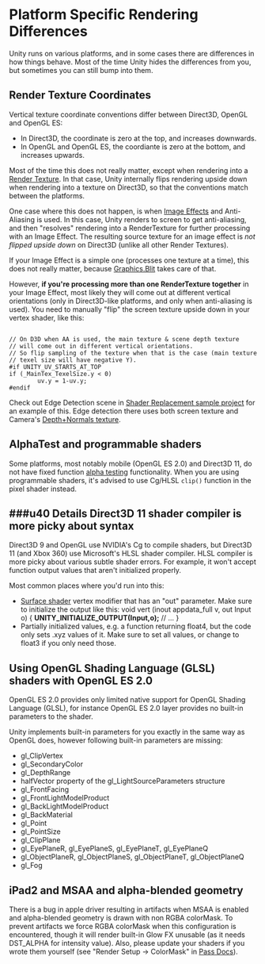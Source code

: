 Platform Specific Rendering Differences
=======================================


Unity runs on various platforms, and in some cases there are differences in how things behave. Most of the time Unity hides the differences from you, but sometimes you can still bump into them.


Render Texture Coordinates
--------------------------


Vertical texture coordinate conventions differ between Direct3D, OpenGL and OpenGL ES:
* In Direct3D, the coordinate is zero at the top, and increases downwards.
* In OpenGL and OpenGL ES, the coordiante is zero at the bottom, and increases upwards.

Most of the time this does not really matter, except when rendering into a [Render Texture](class-RenderTexture.md). In that case, Unity internally flips rendering upside down when rendering into a texture on Direct3D, so that the conventions match between the platforms.

One case where this does not happen, is when [Image Effects](comp-ImageEffects.md) and Anti-Aliasing is used. In this case, Unity renders to screen to get anti-aliasing, and then "resolves" rendering into a RenderTexture for further processing with an Image Effect. The resulting source texture for an image effect is _not flipped upside down_ on Direct3D (unlike all other Render Textures).

If your Image Effect is a simple one (processes one texture at a time), this does not really matter, because [Graphics.Blit](ScriptRef:Graphics.Blit.html) takes care of that.

However, __if you're processing more than one RenderTexture together__ in your Image Effect, most likely they will come out at different vertical orientations (only in Direct3D-like platforms, and only when anti-aliasing is used). You need to manually "flip" the screen texture upside down in your vertex shader, like this:
````

// On D3D when AA is used, the main texture & scene depth texture
// will come out in different vertical orientations.
// So flip sampling of the texture when that is the case (main texture
// texel size will have negative Y).
#if UNITY_UV_STARTS_AT_TOP
if (_MainTex_TexelSize.y < 0)
        uv.y = 1-uv.y;
#endif

````

Check out Edge Detection scene in [Shader Replacement sample project](http://unity3d.com/support/resources/example-projects/shader-replacement.md) for an example of this. Edge detection there uses both screen texture and Camera's [Depth+Normals texture](SL-CameraDepthTexture.md).


AlphaTest and programmable shaders
----------------------------------


Some platforms, most notably mobile (OpenGL ES 2.0) and Direct3D 11, do not have fixed function [alpha testing](SL-AlphaTest.md) functionality. When you are using programmable shaders, it's advised to use Cg/HLSL `clip()` function in the pixel shader instead.



###u40 Details
Direct3D 11 shader compiler is more picky about syntax
------------------------------------------------------


Direct3D 9 and OpenGL use NVIDIA's Cg to compile shaders, but Direct3D 11 (and Xbox 360) use Microsoft's HLSL shader compiler. HLSL compiler is more picky about various subtle shader errors. For example, it won't accept function output values that aren't initialized properly.

Most common places where you'd run into this:
* [Surface shader](SL-SurfaceShaders.md) vertex modifier that has an "out" parameter. Make sure to initialize the output like this:
      void vert (inout appdata_full v, out Input o) 
      {
        __UNITY_INITIALIZE_OUTPUT(Input,o);__
        // ...
      }
* Partially initialized values, e.g. a function returning float4, but the code only sets .xyz values of it. Make sure to set all values, or change to float3 if you only need those.



Using OpenGL Shading Language (GLSL) shaders with OpenGL ES 2.0
---------------------------------------------------------------


OpenGL ES 2.0 provides only limited native support for OpenGL Shading Language (GLSL), for instance OpenGL ES 2.0 layer provides no built-in parameters to the shader.

Unity implements built-in parameters for you exactly in the same way as OpenGL does, however following built-in parameters are missing:
* <span class=component>gl_ClipVertex</span>
* <span class=component>gl_SecondaryColor</span>
* <span class=component>gl_DepthRange</span>
* <span class=component>halfVector</span> property of the <span class=component>gl_LightSourceParameters</span> structure
* <span class=component>gl_FrontFacing</span>
* <span class=component>gl_FrontLightModelProduct</span>
* <span class=component>gl_BackLightModelProduct</span>
* <span class=component>gl_BackMaterial</span>
* <span class=component>gl_Point</span>
* <span class=component>gl_PointSize</span>
* <span class=component>gl_ClipPlane</span>
* <span class=component>gl_EyePlaneR</span>, <span class=component>gl_EyePlaneS</span>, <span class=component>gl_EyePlaneT</span>, <span class=component>gl_EyePlaneQ</span>
* <span class=component>gl_ObjectPlaneR</span>, <span class=component>gl_ObjectPlaneS</span>, <span class=component>gl_ObjectPlaneT</span>, <span class=component>gl_ObjectPlaneQ</span>
* <span class=component>gl_Fog</span>



iPad2 and MSAA and alpha-blended geometry
-----------------------------------------


There is a bug in apple driver resulting in artifacts when MSAA is enabled and alpha-blended geometry is drawn with non RGBA colorMask. To prevent artifacts we force RGBA colorMask when this configuration is encountered, though it will render built-in Glow FX unusable (as it needs DST_ALPHA for intensity value). Also, please update your shaders if you wrote them yourself (see "Render Setup -> ColorMask" in [Pass Docs](ScriptRef:Main.SL-Pass)).
